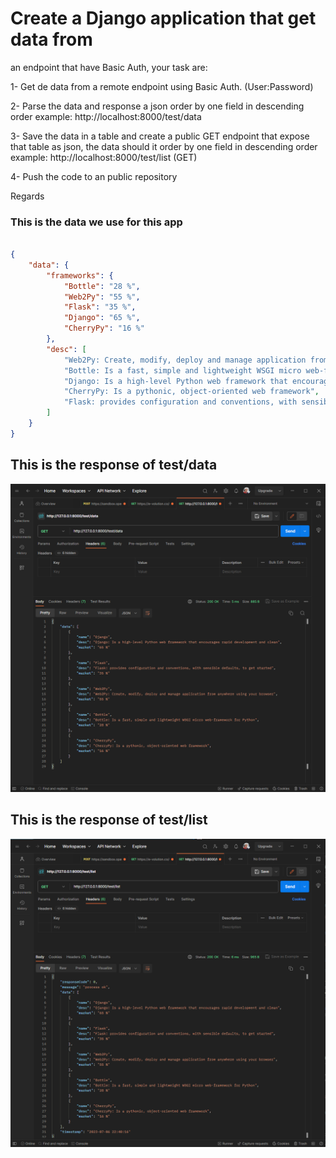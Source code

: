 # Create a Django application that get data from
an endpoint that have Basic Auth, your task are:

1- Get de data from a remote endpoint using Basic Auth. (User:Password)

2- Parse the data and response a json order by one field in descending order
   example: http://localhost:8000/test/data 

3- Save the data in a table and create a public GET endpoint 
   that expose that table as json, the data should it order by one field 
   in descending order
   example: http://localhost:8000/test/list (GET)

4- Push the code to an public repository

Regards

### This is the data we use for this app

``` Json

{
    "data": {
        "frameworks": {
            "Bottle": "28 %",
            "Web2Py": "55 %",
            "Flask": "35 %",
            "Django": "65 %",
            "CherryPy": "16 %"
        },
        "desc": [
            "Web2Py: Create, modify, deploy and manage application from anywhere using your browser",
            "Bottle: Is a fast, simple and lightweight WSGI micro web-framework for Python",
            "Django: Is a high-level Python web framework that encourages rapid development and clean",
            "CherryPy: Is a pythonic, object-oriented web framework",
            "Flask: provides configuration and conventions, with sensible defaults, to get started"
        ]
    }
}
```
## This is the response of test/data

![image info](images/test_data.png)

## This is the response of test/list

![image info](images/test_list.png)

